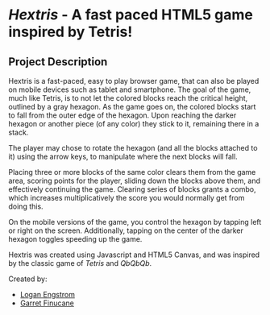 # _Hextris_ - A fast paced HTML5 game inspired by Tetris!

## Project Description
Hextris is a fast-paced, easy to play browser game, that can also be played on mobile devices such as tablet and smartphone.
The goal of the game, much like Tetris, is to not let the colored blocks reach the critical height, outlined by a gray hexagon.
As the game goes on, the colored blocks start to fall from the outer edge of the hexagon. Upon reaching the darker hexagon or another piece (of any color) they stick to it, remaining there in a stack.

The player may chose to rotate the hexagon (and all the blocks attached to it) using the arrow keys, to manipulate where the next blocks will fall.

Placing three or more blocks of the same color clears them from the game area, scoring points for the player, sliding down the blocks above them, and effectively continuing the game. Clearing series of blocks grants a combo, which increases multiplicatively the score you would normally get from doing this.

On the mobile versions of the game, you control the hexagon by tapping left or right on the screen. Additionally, tapping on the center of the darker hexagon toggles speeding up the game.

Hextris was created using Javascript and HTML5 Canvas, and was inspired by the classic game of _Tetris_ and _QbQbQb_.

Created by:
* [Logan Engstrom](http://loganengstrom.com/)
* [Garret Finucane](http://garrettdreyfus.github.io/)
